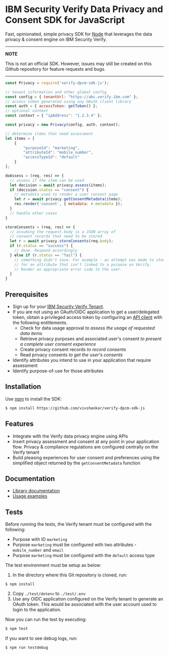 # IBM Security Verify Data Privacy and Consent SDK for JavaScript

Fast, opinionated, simple privacy SDK for [Node](https://nodejs.org)
that leverages the data privacy & consent engine on IBM Security Verify.

---
**NOTE**

This is not an official SDK. However, issues may still be created
on this Github repository for feature requests and bugs.

---

```js
const Privacy = require('verify-dpcm-sdk-js');

// tenant information and other global config
const config = { tenantUrl: "https://abc.verify.ibm.com" };
// access token generated using any OAuth client library
const auth = { accessToken: getToken() };
// optional context
const context = { "ipAddress": "1.2.3.4" };

const privacy = new Privacy(config, auth, context);

// determine items that need assessment
let items = [
    {
        "purposeId": "marketing",
        "attributeId": "mobile_number",
        "accessTypeId": "default"
    }
];

doAssess = (req, res) => {
  // assess if the item can be used
  let decision = await privacy.assess(items);
  if (decision.status == "consent") {
    // metadata used to render a user consent page
    let r = await privacy.getConsentMetadata(items);
    res.render('consent', { metadata: r.metadata });
  }
  // handle other cases
}

storeConsents = (req, res) => {
  // assuming the request.body is a JSON array of 
  // consent records that need to be stored
  let r = await privacy.storeConsents(req.body);
  if (r.status == "success") {
    // done. Respond accordingly
  } else if (r.status == "fail") {
    // something didn't save. For example - an attempt was made to store a consent
    // for an attribute that isn't linked to a purpose on Verify.
    // Render an appropriate error code to the user.
  }
}

```

## Prerequisites

* Sign up for your [IBM Security Verify Tenant](https://docs.verify.ibm.com/verify/docs/signing-up-for-a-free-trial).
* If you are not using an OAuth/OIDC application to get a user/delegated token, obtain a privileged access token by configuring an [API client](https://docs.verify.ibm.com/verify/docs/create-api-client) with the following entitlements.
  - Check for data usage approval _to assess the usage of requested data items_
  - Retrieve privacy purposes and associated user's consent _to present a complete user consent experience_
  - Create privacy consent records _to record consents_
  - Read privacy consents _to get the user's consents_
* Identify attributes you intend to use in your application that require assessment
* Identify purpose-of-use for those attributes

## Installation

Use [npm](https://github.com/npm/cli) to install the SDK:

```bash
$ npm install https://github.com/vivshankar/verify-dpcm-sdk-js
```

## Features

- Integrate with the Verify data privacy engine using APIs
- Insert privacy assessment and consent at any point in your application flow. Privacy & compliance regulations are configured centrally on the Verify tenant
- Build pleasing experiences for user consent and preferences using the simplified object returned by the `getConsentMetadata` function

## Documentation

* [Library documentation](https://vivshankar.github.io/verify-dpcm-sdk-js/)
* [Usage examples](https://github.com/vivshankar/verify-privacy-examples)

## Tests

Before running the tests, the Verify tenant must be configured with the following:

* Purpose with ID `marketing`
* Purpose `marketing` must be configured with two attributes - `mobile_number` and `email`
* Purpose `marketing` must be configured with the `default` access type

The test environment must be setup as below:

1. In the directory where this Git repository is cloned, run:

  ```
  $ npm install
  ```

2. Copy `./test/dotenv` to `./test/.env`
3. Use any OIDC application configured on the Verify tenant to generate an OAuth token. This would be associated with the user account used to login to the application.

Now you can run the test by executing:

```bash
$ npm test
```

If you want to see debug logs, run:

```js
$ npm run testdebug
```